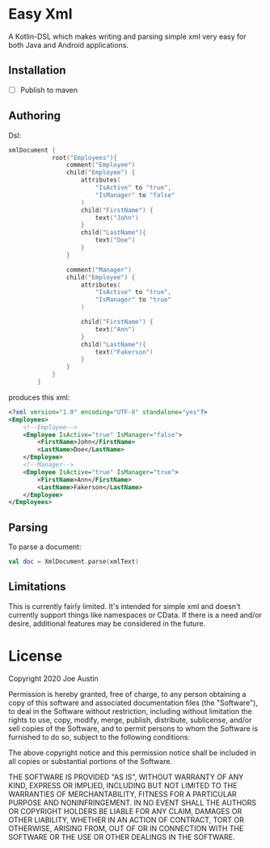 # Easy Xml
A Kotlin-DSL which makes writing and parsing simple xml very easy for both Java and Android applications.

## Installation

- [ ] Publish to maven

## Authoring

Dsl:
```kotlin
xmlDocument {
            root("Employees"){
                comment("Employee")
                child("Employee") {
                    attributes(
                        "IsActive" to "true",
                        "IsManager" to "false"
                    )
                    child("FirstName") {
                        text("John")
                    }
                    child("LastName"){
                        text("Doe")
                    }
                }

                comment("Manager")
                child("Employee") {
                    attributes(
                        "IsActive" to "true",
                        "IsManager" to "true"
                    )

                    child("FirstName") {
                        text("Ann")
                    }
                    child("LastName"){
                        text("Fakerson")
                    }
                }
            }
        }
```

produces this xml:
```xml
<?xml version="1.0" encoding="UTF-8" standalone="yes"?>
<Employees>
    <!--Employee-->
    <Employee IsActive="true" IsManager="false">
        <FirstName>John</FirstName>
        <LastName>Doe</LastName>
    </Employee>
    <!--Manager-->
    <Employee IsActive="true" IsManager="true">
        <FirstName>Ann</FirstName>
        <LastName>Fakerson</LastName>
    </Employee>
</Employees>
```

## Parsing

To parse a document:
```kotlin
val doc = XmlDocument.parse(xmlText)
```

## Limitations
This is currently fairly limited. It's intended for simple xml and doesn't currently support things like namespaces or CData. If there is a need and/or desire, additional features may be considered in the future.

License
=======
Copyright 2020 Joe Austin

Permission is hereby granted, free of charge, to any person obtaining a copy of this software and associated documentation files (the "Software"), to deal in the Software without restriction, including without limitation the rights to use, copy, modify, merge, publish, distribute, sublicense, and/or sell copies of the Software, and to permit persons to whom the Software is furnished to do so, subject to the following conditions:

The above copyright notice and this permission notice shall be included in all copies or substantial portions of the Software.

THE SOFTWARE IS PROVIDED "AS IS", WITHOUT WARRANTY OF ANY KIND, EXPRESS OR IMPLIED, INCLUDING BUT NOT LIMITED TO THE WARRANTIES OF MERCHANTABILITY, FITNESS FOR A PARTICULAR PURPOSE AND NONINFRINGEMENT. IN NO EVENT SHALL THE AUTHORS OR COPYRIGHT HOLDERS BE LIABLE FOR ANY CLAIM, DAMAGES OR OTHER LIABILITY, WHETHER IN AN ACTION OF CONTRACT, TORT OR OTHERWISE, ARISING FROM, OUT OF OR IN CONNECTION WITH THE SOFTWARE OR THE USE OR OTHER DEALINGS IN THE SOFTWARE.
